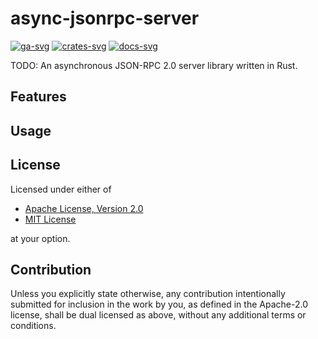 # async-jsonrpc-server

[![ga-svg]][ga-url]
[![crates-svg]][crates-url]
[![docs-svg]][docs-url]

[ga-svg]: https://github.com/koushiro/async-jsonrpc/workflows/build/badge.svg
[ga-url]: https://github.com/koushiro/async-jsonrpc/actions
[crates-svg]: https://img.shields.io/crates/v/async-jsonrpc-server
[crates-url]: https://crates.io/crates/async-jsonrpc-server
[docs-svg]: https://docs.rs/async-jsonrpc-server/badge.svg
[docs-url]: https://docs.rs/async-jsonrpc-server

TODO: An asynchronous JSON-RPC 2.0 server library written in Rust.

## Features

## Usage

## License

Licensed under either of

- [Apache License, Version 2.0](LICENSE-APACHE)
- [MIT License](LICENSE-MIT)

at your option.

## Contribution

Unless you explicitly state otherwise, any contribution intentionally submitted
for inclusion in the work by you, as defined in the Apache-2.0 license, shall be
dual licensed as above, without any additional terms or conditions.
